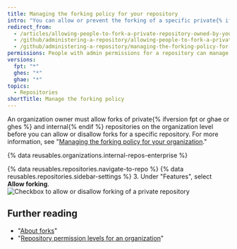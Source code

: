 ```yaml
---
title: Managing the forking policy for your repository
intro: "You can allow or prevent the forking of a specific private{% ifversion fpt or ghae or ghes %} or internal{% endif %} repository owned by an organization."
redirect_from:
  - /articles/allowing-people-to-fork-a-private-repository-owned-by-your-organization
  - /github/administering-a-repository/allowing-people-to-fork-a-private-repository-owned-by-your-organization
  - /github/administering-a-repository/managing-the-forking-policy-for-your-repository
permissions: People with admin permissions for a repository can manage the forking policy for the repository.
versions:
  fpt: "*"
  ghes: "*"
  ghae: "*"
topics:
  - Repositories
shortTitle: Manage the forking policy
---
```


An organization owner must allow forks of private{% ifversion fpt or ghae or ghes %} and internal{% endif %} repositories on the organization level before you can allow or disallow forks for a specific repository. For more information, see "[Managing the forking policy for your organization](/organizations/managing-organization-settings/managing-the-forking-policy-for-your-organization)."

{% data reusables.organizations.internal-repos-enterprise %}

{% data reusables.repositories.navigate-to-repo %}
{% data reusables.repositories.sidebar-settings %} 3. Under "Features", select **Allow forking**.
![Checkbox to allow or disallow forking of a private repository](/assets/images/help/repository/allow-forking-specific-org-repo.png)

## Further reading

- "[About forks](/articles/about-forks)"
- "[Repository permission levels for an organization](/articles/repository-permission-levels-for-an-organization)"
